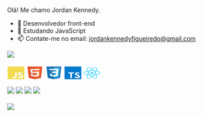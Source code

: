Olá! Me chamo Jordan Kennedy.

- 🔭 Desenvolvedor front-end
- 🌱 Estudando JavaScript
- 📫 Contate-me no email: jordankennedyfigueiredo@gmail.com
<picture>
  <source
    srcset="https://github-readme-stats.vercel.app/api?username=Jordankennedyfig&show_icons=true&theme=radical"
    media="(prefers-color-scheme: dark)"
  />
  <source
    srcset="https://github-readme-stats.vercel.app/api?username=Jordankennedyfig&show_icons=true"
    media="(prefers-color-scheme: light), (prefers-color-scheme: no-preference)"
  />
  <img src="https://github-readme-stats.vercel.app/api?username=Jordankennedyfig&show_icons=true" />
</picture>

<div style="display: inline_block"><br>
  <img align="center" alt="Jk-Js" height="30" width="40" src="https://raw.githubusercontent.com/devicons/devicon/master/icons/javascript/javascript-plain.svg">
  <img align="center" alt="Jk-HTML" height="30" width="40" src="https://raw.githubusercontent.com/devicons/devicon/master/icons/html5/html5-original.svg">
  <img align="center" alt="jk-CSS" height="30" width="40" src="https://raw.githubusercontent.com/devicons/devicon/master/icons/css3/css3-original.svg">
   <img align="center" alt="jk-Ts" height="30" width="40" src="https://raw.githubusercontent.com/devicons/devicon/master/icons/typescript/typescript-plain.svg">
  <img align="center" alt="jk-React" height="30" width="40" src="https://raw.githubusercontent.com/devicons/devicon/master/icons/react/react-original.svg">

</div>
<br>
<div> 
   <a href = ""><img src="https://img.shields.io/badge/-Gmail-%23333?style=for-the-badge&logo=gmail&logoColor=white" target="_blank"></a>
  <a href="https://instagram.com/jordankennedyfig/" target="_blank"><img src="https://img.shields.io/badge/-Instagram-%23E4405F?style=for-the-badge&logo=instagram&logoColor=white" target="_blank"></a>
  <a href="https://www.linkedin.com/in/jordan-kennedy-figueiredo-4aab54294/" target="_blank"><img src="https://img.shields.io/badge/-LinkedIn-%230077B5?style=for-the-badge&logo=linkedin&logoColor=white" target="_blank"></a> 
  <a href="" target="_blank"><img src="https://img.shields.io/badge/Discord-7289DA?style=for-the-badge&logo=discord&logoColor=white" target="_blank"></a> 
</div>
 
<br>
<a href="https://github.com/Jordankennedyfig">
  <img height=180 align="center" src="https://github-readme-stats.vercel.app/api/top-langs?username=Jordankennedyfig&layout=compact&langs_count=8&card_width=320" />
</a>
</div>
